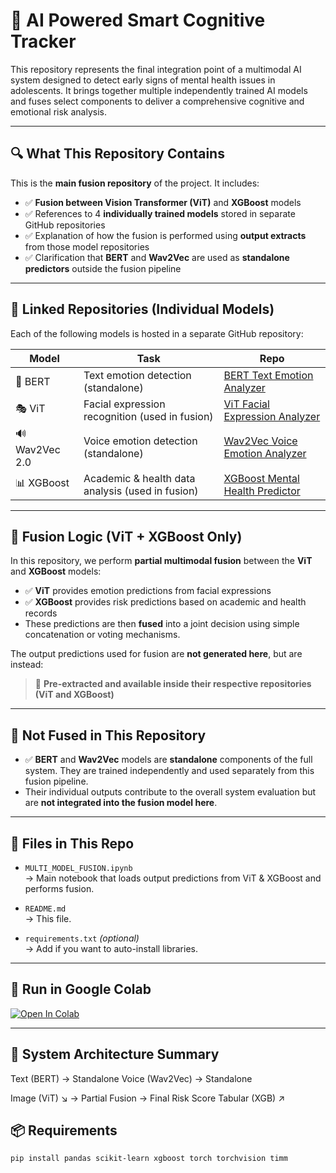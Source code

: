 # 🧠 AI Powered Smart Cognitive Tracker

This repository represents the final integration point of a multimodal AI system designed to detect early signs of mental health issues in adolescents. It brings together multiple independently trained AI models and fuses select components to deliver a comprehensive cognitive and emotional risk analysis.

---

## 🔍 What This Repository Contains

This is the **main fusion repository** of the project. It includes:

- ✅ **Fusion between Vision Transformer (ViT)** and **XGBoost** models
- ✅ References to 4 **individually trained models** stored in separate GitHub repositories
- ✅ Explanation of how the fusion is performed using **output extracts** from those model repositories
- ✅ Clarification that **BERT** and **Wav2Vec** are used as **standalone predictors** outside the fusion pipeline

---

## 🔗 Linked Repositories (Individual Models)

Each of the following models is hosted in a separate GitHub repository:

| Model | Task | Repo |
|-------|------|------|
| 🧠 BERT | Text emotion detection (standalone) | [BERT Text Emotion Analyzer](https://github.com/Suroochi3/bert-text-emotion-analyzer) |
| 🎭 ViT | Facial expression recognition (used in fusion) | [ViT Facial Expression Analyzer](https://github.com/Suroochi3/vit-facial-expression-analyzer) |
| 🔊 Wav2Vec 2.0 | Voice emotion detection (standalone) | [Wav2Vec Voice Emotion Analyzer](https://github.com/Suroochi3/wav2vec-voice-emotion-analyzer) |
| 📊 XGBoost | Academic & health data analysis (used in fusion) | [XGBoost Mental Health Predictor](https://github.com/Suroochi3/xgboost-mental-health-predictor) |

---

## 🔗 Fusion Logic (ViT + XGBoost Only)

In this repository, we perform **partial multimodal fusion** between the **ViT** and **XGBoost** models:

- ✅ **ViT** provides emotion predictions from facial expressions
- ✅ **XGBoost** provides risk predictions based on academic and health records
- These predictions are then **fused** into a joint decision using simple concatenation or voting mechanisms.

The output predictions used for fusion are **not generated here**, but are instead:
> 📁 **Pre-extracted and available inside their respective repositories (ViT and XGBoost)**

---

## 🚫 Not Fused in This Repository

- ✅ **BERT** and **Wav2Vec** models are **standalone** components of the full system. They are trained independently and used separately from this fusion pipeline.
- Their individual outputs contribute to the overall system evaluation but are **not integrated into the fusion model here**.

---

## 📂 Files in This Repo

- `MULTI_MODEL_FUSION.ipynb`  
  → Main notebook that loads output predictions from ViT & XGBoost and performs fusion.

- `README.md`  
  → This file.

- `requirements.txt` *(optional)*  
  → Add if you want to auto-install libraries.

---

## 🚀 Run in Google Colab

[![Open In Colab](https://colab.research.google.com/assets/colab-badge.svg)](https://colab.research.google.com/github/Suroochi3/AI-Powered-Smart-Cognitive-tracker/blob/main/MULTI_MODEL_FUSION.ipynb)

---



## 🧠 System Architecture Summary

Text (BERT)       → Standalone
Voice (Wav2Vec)   → Standalone

Image (ViT)  ↘ 
              → Partial Fusion → Final Risk Score
Tabular (XGB) ↗

## 📦 Requirements

```bash
pip install pandas scikit-learn xgboost torch torchvision timm
